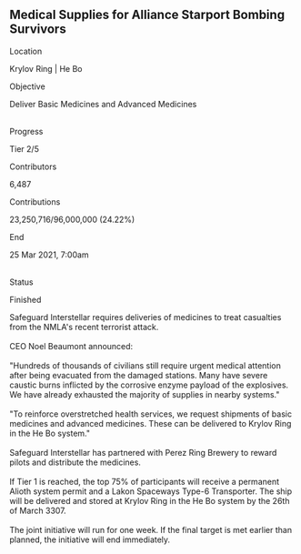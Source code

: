 ## Medical Supplies for Alliance Starport Bombing Survivors

Location

Krylov Ring \| He Bo

Objective

Deliver Basic Medicines and Advanced Medicines

\
Progress

Tier 2/5

Contributors

6,487

Contributions

23,250,716/96,000,000 (24.22%)

End

25 Mar 2021, 7:00am

\
Status

Finished

Safeguard Interstellar requires deliveries of medicines to treat
casualties from the NMLA\'s recent terrorist attack.\
\
CEO Noel Beaumont announced:\
\
\"Hundreds of thousands of civilians still require urgent medical
attention after being evacuated from the damaged stations. Many have
severe caustic burns inflicted by the corrosive enzyme payload of the
explosives. We have already exhausted the majority of supplies in nearby
systems.\"\
\
\"To reinforce overstretched health services, we request shipments of
basic medicines and advanced medicines. These can be delivered to Krylov
Ring in the He Bo system.\"\
\
Safeguard Interstellar has partnered with Perez Ring Brewery to reward
pilots and distribute the medicines.\
\
If Tier 1 is reached, the top 75% of participants will receive a
permanent Alioth system permit and a Lakon Spaceways Type-6 Transporter.
The ship will be delivered and stored at Krylov Ring in the He Bo system
by the 26th of March 3307.\
\
The joint initiative will run for one week. If the final target is met
earlier than planned, the initiative will end immediately.
